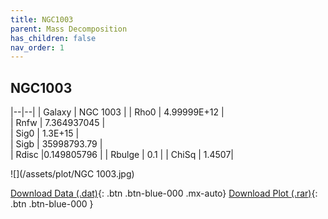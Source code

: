 ```yaml
---
title: NGC1003
parent: Mass Decomposition
has_children: false
nav_order: 1
---
```


## NGC1003

|--|--|
| Galaxy |     NGC 1003 |
| Rho0   |	4.99999E+12 |       
| Rnfw   | 	7.364937045 |	
| Sig0   | 1.3E+15 |	
| Sigb   | 35998793.79	|     
| Rdisc  |0.149805796	|
| Rbulge |  0.1	 |
| ChiSq  |  1.4507|

![](/assets/plot/NGC 1003.jpg)

[Download Data (.dat)](https://raw.githubusercontent.com/adhitya-spas/Database/gh-pages/assets/data/NGC1003.dat){: .btn .btn-blue-000 .mx-auto}
[Download Plot (.rar)](https://github.com/adhitya-spas/Database/blob/gh-pages/assets/plot/NGC1003.rar?raw=true){: .btn .btn-blue-000 }
